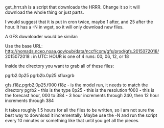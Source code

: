 get_hrrr.sh is a script that downloads the HRRR. Change it so it will download the whole thing or just parts.

I would suggest that it is put in cron twice, maybe 1 after, and 25 after the hour. It has a -N in wget, so it will only download new files.

A GFS downloader would be similar:

Use the base URL:
http://nomads.ncep.noaa.gov/pub/data/nccf/com/gfs/prod/gfs.2015072018/
2015072018 :  in UTC: <YEAR><MONTH><DAY><HOUR> 
 HOUR is one of 4 runs: 00, 06, 12, or 18

Inside the directory you want to grab all of these files:

pgrb2.0p25
pgrb2b.0p25
sfluxgrb

gfs.t18z.pgrb2.0p25.f000 
t18z - is the model run, it needs to match the directory
pgrb2 - this is the type
0p25 - this is the resolution
f000 - this is the forecast hour, 000 to 384 - 3 hour increments through 240, then 12 hour increments through 384

It takes roughly 1.5 hours for all the files to be written, so I am not sure the best way to download it incrementally. Maybe use the -N and run the script every 10 minutes or something like that until you get all the pieces.

